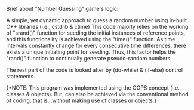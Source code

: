 Brief about "Number Guessing" game's logic:

A simple, yet dynamic approach to guess a random number using in-built C++ libraries (i.e., cstdlib & ctime)
This code majorly relies on the working of "srand()" function for seeding the initial instances of reference points, and this functionality is achieved using the "time()" function.
As time intervals constantly change for every consecutive time differences, there exists a unique initiating point for seeding. 
Thus, this factor helps the "rand()" function to continually generate pseudo-random numbers.

The rest part of the code is looked after by (do-while) & (if-else) control statements.


{*NOTE: This program was implemented using the OOPS concept (i.e., classes & objects). But, can also be achieved via the conventional method of coding, that is...without making use of 
classes or objects.}
